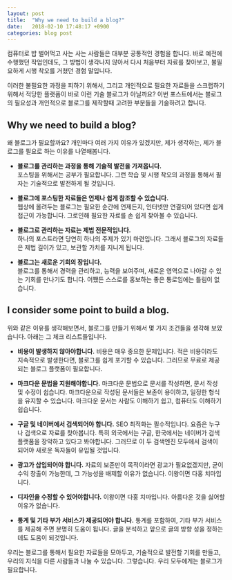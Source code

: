 ```yaml
---
layout: post
title:  "Why we need to build a blog?"
date:   2018-02-10 17:48:17 +0900
categories: blog post
---
```

컴퓨터로 밥 벌어먹고 사는 사는 사람들은 대부분 공통적인 경험을 합니다. 
바로 예전에 수행했던 작업인데도, 그 방법이 생각나지 않아서 다시 처음부터 자료를 찾아보고,﻿ 불필요하게 시행 착오를 거쳤던 경험 말입니다.

﻿이러한 불필요한 과정을 피하기 위해서, 그리고 개인적으로 필요한 자료들을 스크랩하기 위해서 적당한 플랫폼이 바로 이런 기술 블로그가 아닐까요? 
이번 포스트에서는 블로그의 필요성과 개인적으로 블로그를 제작할때 고려한 부분들을 기술하려고 합니다.

Why we need to build a blog?
---

왜 블로그가 필요할까요? 개인마다 여러 가지 이유가 있겠지만, 제가 생각하는, 제가 블로그를 필요로 하는 이유를 나열해봅니다.

- **블로그를 관리하는 과정을 통해 기술적 발전을 가져옵니다.**   
포스팅을 위해서는 공부가 필요합니다.
﻿그런 학습 및 시행 착오의 과정을 통해서 필자는 기술적으로 발전하게 될 것입니다.

- **블로그에 포스팅한 자료들은 언제나 쉽게 참조할 수 있습니다.**   
웹상에 올려두는 블로그는 필요한 순간에 언제든지,  인터넷만 연결되어 있다면 쉽게 접근이 가능합니다. 
그로인해 필요한 자료를 손 쉽게 찾아볼 수 있습니다.

- **블로그로 관리하는 자료는 제법 전문적입니다.**   
﻿하나의 포스트라면 당연히 하나의 주제가 있기 마련입니다.
그래서 블로그의 자료들은 제법 길이가 있고, 보관할 가치를 지니게 됩니다.

- **블로그는 새로운 기회의 장입니다.**   
블로그를 통해서 경력을 관리하고, 능력을 보여주며, 새로운 영역으로 나아갈 수 있는 기회를 만나기도 합니다. 
﻿어쨌든 스스로를 홍보하는 좋은 통로임에는 틀림이 없습니다.

I consider some point to build a blog.
---

위와 같은 이유를 생각해보면서, 블로그를 만들기 위해서 몇 가지 조건들을 생각해 보았습니다. 
아래는 그 체크 리스트들입니다.

- **비용이 발생하지 않아야합니다.**
비용은 매우 중요한 문제입니다. 
적은 비용이라도 지속적으로 발생한다면, 블로그를 쉽게 포기할 수 있습니다. 
그러므로 무료로 제공되는 블로그 플랫폼이 필요합니다.

- **마크다운 문법을 지원해야합니다.**
마크다운 문법으로 문서를 작성하면, 문서 작성 및 수정이 쉽습니다. 
마크다운으로 작성된 문서들은 보존이 용이하고, 일정한 형식을 유지할 수 있습니다. 
마크다운 문서는 사람도 이해하기 쉽고, 컴퓨터도 이해하기 쉽습니다.

- **구글 및 네이버에서 검색되어야 합니다.**
SEO 최적화는 필수적입니다. 요즘은 누구나 검색으로 자료를 찾아봅니다. 
특히 외국에서는 구글, 한국에서는 네이버가 검색 플랫폼을 장악하고 있다고 봐야합니다. 
그러므로 이 두 검색엔진 모두에서 검색이 되어야 새로운 독자들이 유입될 것입니다.

- **광고가 삽입되어야 합니다.**
자료의 보존만이 목적이라면 광고가 필요없겠지만, 굳이 수익 창출이 가능한데, 그 가능성을 배제할 이유가 없습니다. 
이왕이면 다홍 치마입니다.

- **﻿디자인을 수정할 수 있어야합니다.**
이왕이면 다홍 치마입니다. 아름다운 것을 싫어할 이유가 없습니다.

- **통계 및 기타 부가 서비스가 제공되어야 합니다.**
통계를 포함하여, 기타 부가 서비스를 제공해 주면 분명히 도움이 됩니다. 
글을 분석하고 앞으로 글의 방향 성을 정하는데도 도움이 되것입니다.

우리는 블로그를 통해서 필요한 자료들을 모아두고, 기술적으로 발전할 기회를 만들고, 우리의 지식을 다른 사람들과 나눌 수 있습니다. 그렇습니다. 우리 모두에게는 블로그가 필요합니다.
